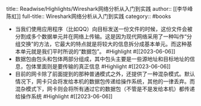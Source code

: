 title:: Readwise/Highlights/Wireshark网络分析从入门到实践
author:: [[李华峰 陈虹]]
full-title:: Wireshark网络分析从入门到实践
category:: #books

- 当我们使用应用程序（比如QQ）向目标发送一份文件的时候，这份文件会被分割成多个数据单元并在网络上传输。这是因为现代网络采用了一种叫作“分组交换”的方法，它最大的特点就是将较大的信息拆分成基本单元。而这种基本单元就是我们平时所说的“数据包”。 #Highlight #[[2023-06-06]]
- 数据包由包头和包体两部分组成，其中包头主要是一些源地址和目标地址的信息，包体里面则是要传输的真正信息 #Highlight #[[2023-06-06]]
- 目前的网卡除了前面提到的那种普通模式之外，还提供了一种混杂模式。默认情况下，网卡只会将发给本机的数据包传递给操作系统，其他的一律丢弃。而混杂模式下，网卡则会将所有通过它的数据包（不管是不是发给本机）都传递给操作系统 #Highlight #[[2023-06-06]]